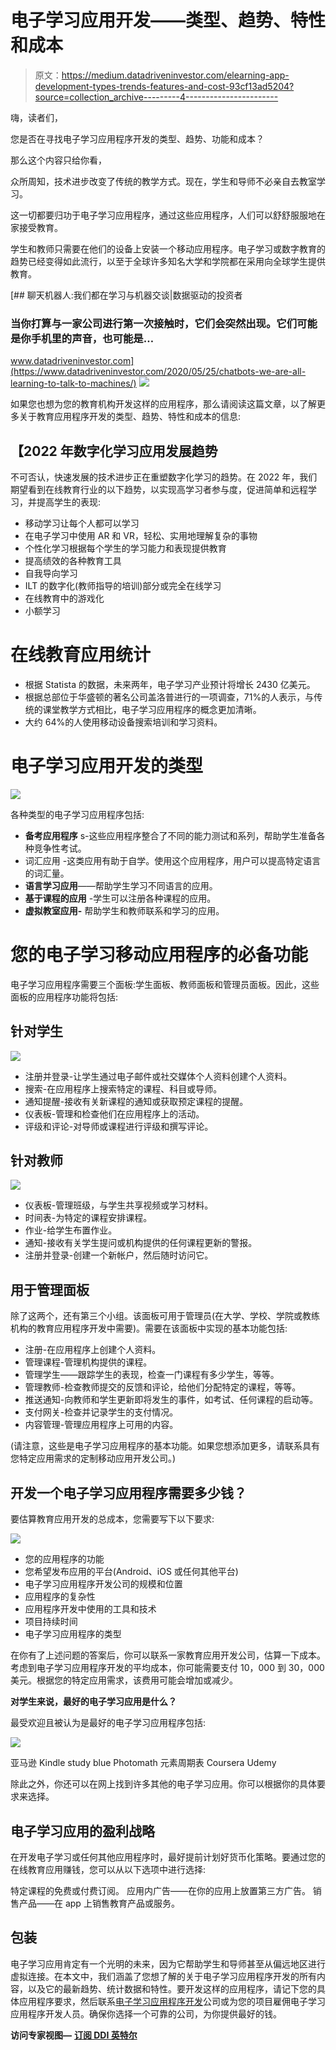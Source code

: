 # 电子学习应用开发——类型、趋势、特性和成本

> 原文：<https://medium.datadriveninvestor.com/elearning-app-development-types-trends-features-and-cost-93cf13ad5204?source=collection_archive---------4----------------------->

嗨，读者们，

您是否在寻找电子学习应用程序开发的类型、趋势、功能和成本？

那么这个内容只给你看，

众所周知，技术进步改变了传统的教学方式。现在，学生和导师不必亲自去教室学习。

这一切都要归功于电子学习应用程序，通过这些应用程序，人们可以舒舒服服地在家接受教育。

学生和教师只需要在他们的设备上安装一个移动应用程序。电子学习或数字教育的趋势已经变得如此流行，以至于全球许多知名大学和学院都在采用向全球学生提供教育。

[](https://www.datadriveninvestor.com/2020/05/25/chatbots-we-are-all-learning-to-talk-to-machines/) [## 聊天机器人:我们都在学习与机器交谈|数据驱动的投资者

### 当你打算与一家公司进行第一次接触时，它们会突然出现。它们可能是你手机里的声音，也可能是…

www.datadriveninvestor.com](https://www.datadriveninvestor.com/2020/05/25/chatbots-we-are-all-learning-to-talk-to-machines/) ![](img/45b36a714d976bb68e35dbcd94ca71ed.png)

如果您也想为您的教育机构开发这样的应用程序，那么请阅读这篇文章，以了解更多关于教育应用程序开发的类型、趋势、特性和成本的信息:

## 【2022 年数字化学习应用发展趋势

不可否认，快速发展的技术进步正在重塑数字化学习的趋势。在 2022 年，我们期望看到在线教育行业的以下趋势，以实现高学习者参与度，促进简单和远程学习，并提高学生的表现:

*   移动学习让每个人都可以学习
*   在电子学习中使用 AR 和 VR，轻松、实用地理解复杂的事物
*   个性化学习根据每个学生的学习能力和表现提供教育
*   提高绩效的各种教育工具
*   自我导向学习
*   ILT 的数字化(教师指导的培训)部分或完全在线学习
*   在线教育中的游戏化
*   小额学习

# **在线教育应用统计**

*   根据 Statista 的数据，未来两年，电子学习产业预计将增长 2430 亿美元。
*   根据总部位于华盛顿的著名公司盖洛普进行的一项调查，71%的人表示，与传统的课堂教学方式相比，电子学习应用程序的概念更加清晰。
*   大约 64%的人使用移动设备搜索培训和学习资料。

# **电子学习应用开发的类型**

![](img/9d7a83e23b014117b583901fb32cf906.png)

各种类型的电子学习应用程序包括:

*   **备考应用程序** s-这些应用程序整合了不同的能力测试和系列，帮助学生准备各种竞争性考试。
*   词汇应用 -这类应用有助于自学。使用这个应用程序，用户可以提高特定语言的词汇量。
*   **语言学习应用**——帮助学生学习不同语言的应用。
*   **基于课程的应用** -学生可以注册各种课程的应用。
*   **虚拟教室应用-** 帮助学生和教师联系和学习的应用。

# 您的电子学习移动应用程序的必备功能

电子学习应用程序需要三个面板:学生面板、教师面板和管理员面板。因此，这些面板的应用程序功能将包括:

## **针对学生**

![](img/73676a3e5946e246bc59d49ed8a60235.png)

*   注册并登录-让学生通过电子邮件或社交媒体个人资料创建个人资料。
*   搜索-在应用程序上搜索特定的课程、科目或导师。
*   通知提醒-接收有关新课程的通知或获取预定课程的提醒。
*   仪表板-管理和检查他们在应用程序上的活动。
*   评级和评论-对导师或课程进行评级和撰写评论。

## **针对教师**

![](img/4bd26e0f6a81e8551d61d8835a5d94f6.png)

*   仪表板-管理班级，与学生共享视频或学习材料。
*   时间表-为特定的课程安排课程。
*   作业-给学生布置作业。
*   通知-接收有关学生提问或机构提供的任何课程更新的警报。
*   注册并登录-创建一个新帐户，然后随时访问它。

## **用于管理面板**

除了这两个，还有第三个小组。该面板可用于管理员(在大学、学校、学院或教练机构的教育应用程序开发中需要)。需要在该面板中实现的基本功能包括:

*   注册-在应用程序上创建个人资料。
*   管理课程-管理机构提供的课程。
*   管理学生——跟踪学生的表现，检查一门课程有多少学生，等等。
*   管理教师-检查教师提交的反馈和评论，给他们分配特定的课程，等等。
*   推送通知-向教师和学生更新即将发生的事件，如考试、任何课程的启动等。
*   支付网关-检查并记录学生的支付情况。
*   内容管理-管理应用程序上可用的内容。

(请注意，这些是电子学习应用程序的基本功能。如果您想添加更多，请联系具有您特定应用需求的定制移动应用开发公司。)

## 开发一个电子学习应用程序需要多少钱？

要估算教育应用开发的总成本，您需要写下以下要求:

![](img/f1675d5c34bd647702c204eb6d3e6407.png)

*   您的应用程序的功能
*   您希望发布应用的平台(Android、iOS 或任何其他平台)
*   电子学习应用程序开发公司的规模和位置
*   应用程序的复杂性
*   应用程序开发中使用的工具和技术
*   项目持续时间
*   电子学习应用程序的类型

在你有了上述问题的答案后，你可以联系一家教育应用开发公司，估算一下成本。考虑到电子学习应用程序开发的平均成本，你可能需要支付 10，000 到 30，000 美元。根据您的特定应用需求，该费用可能会增加或减少。

**对学生来说，最好的电子学习应用是什么？**

最受欢迎且被认为是最好的电子学习应用程序包括:

![](img/a726f960060775e84d9cb07648989cea.png)

亚马逊 Kindle
study blue
Photomath
元素周期表
Coursera
Udemy

除此之外，你还可以在网上找到许多其他的电子学习应用。你可以根据你的具体要求来选择。

## **电子学习应用的盈利战略**

在开发电子学习或任何其他应用程序时，最好提前计划好货币化策略。要通过您的在线教育应用赚钱，您可以从以下选项中进行选择:

特定课程的免费或付费订阅。
应用内广告——在你的应用上放置第三方广告。
销售产品——在 app 上销售教育产品或服务。

## **包装**

电子学习应用肯定有一个光明的未来，因为它帮助学生和导师甚至从偏远地区进行虚拟连接。在本文中，我们涵盖了您想了解的关于电子学习应用程序开发的所有内容，以及它的最新趋势、统计数据和特性。要开发这样的应用程序，请记下您的具体应用程序要求，然后联系[电子学习应用程序开发](https://www.quytech.com/blog/elearning-app-development-for-android-ios/)公司或为您的项目雇佣电子学习应用程序开发人员。确保你选择一个可靠的公司，为你提供最好的钱。

**访问专家视图—** [**订阅 DDI 英特尔**](https://datadriveninvestor.com/ddi-intel)
